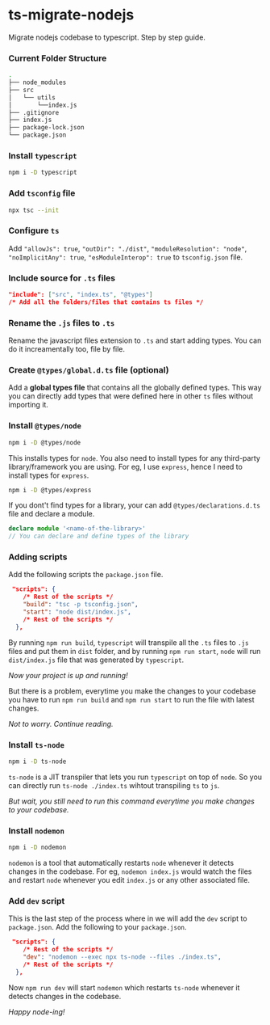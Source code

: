# ts-migrate-nodejs

Migrate nodejs codebase to typescript. Step by step guide.

### Current Folder Structure

```bash
.
├── node_modules
├── src
│   └── utils
│       └──index.js
├── .gitignore
├── index.js
├── package-lock.json
└── package.json
```

### Install `typescript`

```bash
npm i -D typescript
```

### Add `tsconfig` file

```bash
npx tsc --init
```

### Configure `ts`

Add `"allowJs": true`, `"outDir": "./dist"`, `"moduleResolution": "node"`, `"noImplicitAny": true`, `"esModuleInterop": true` to `tsconfig.json` file.

### Include source for `.ts` files

```json
"include": ["src", "index.ts", "@types"]
/* Add all the folders/files that contains ts files */
```

### Rename the `.js` files to `.ts`

Rename the javascript files extension to `.ts` and start adding types. You can do it increamentally too, file by file.

### Create `@types/global.d.ts` file (optional)

Add a **global types file** that contains all the globally defined types. This way you can directly add types that were defined here in other `ts` files without importing it.

### Install `@types/node`

```bash
npm i -D @types/node
```

This installs types for `node`. You also need to install types for any third-party library/framework you are using. For eg, I use `express`, hence I need to install types for `express`.

```bash
npm i -D @types/express
```

If you dont't find types for a library, your can add `@types/declarations.d.ts` file and declare a module.

```typescript
declare module '<name-of-the-library>'
// You can declare and define types of the library
```

### Adding scripts

Add the following scripts the `package.json` file.

```json
 "scripts": {
    /* Rest of the scripts */
    "build": "tsc -p tsconfig.json",
    "start": "node dist/index.js",
    /* Rest of the scripts */
  },
```

By running `npm run build`, `typescript` will transpile all the `.ts` files to `.js` files and put them in `dist` folder, and by running `npm run start`, `node` will run `dist/index.js` file that was generated by `typescript`.

_Now your project is up and running!_

But there is a problem, everytime you make the changes to your codebase you have to run `npm run build` and `npm run start` to run the file with latest changes.

_Not to worry. Continue reading._

### Install `ts-node`

```bash
npm i -D ts-node
```

`ts-node` is a JIT transpiler that lets you run `typescript` on top of `node`. So you can directly run `ts-node ./index.ts` wihtout transpiling `ts` to `js`.

_But wait, you still need to run this command everytime you make changes to your codebase._

### Install `nodemon`

```bash
npm i -D nodemon
```

`nodemon` is a tool that automatically restarts `node` whenever it detects changes in the codebase. For eg, `nodemon index.js` would watch the files and restart `node` whenever you edit `index.js` or any other associated file.

### Add `dev` script

This is the last step of the process where in we will add the `dev` script to `package.json`. Add the following to your `package.json`.

```json
 "scripts": {
    /* Rest of the scripts */
    "dev": "nodemon --exec npx ts-node --files ./index.ts",
    /* Rest of the scripts */
  },
```

Now `npm run dev` will start `nodemon` which restarts `ts-node` whenever it detects changes in the codebase.

_Happy node-ing!_
